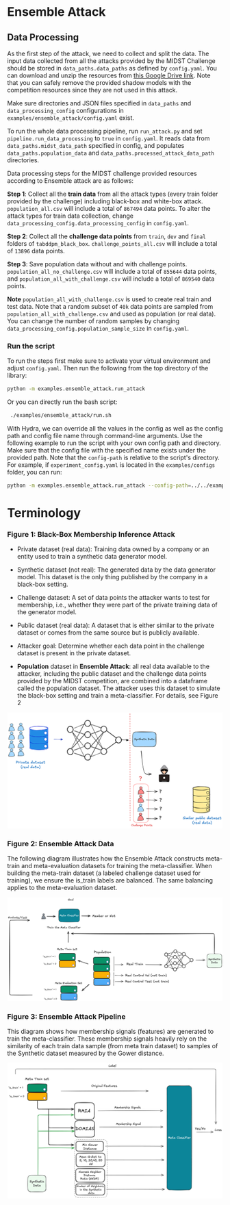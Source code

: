 # Ensemble Attack

## Data Processing
As the first step of the attack, we need to collect and split the data. The input data collected from all the attacks provided by the MIDST Challenge should be stored in `data_paths.data_paths` as defined by `config.yaml`. You can download and unzip the resources from [this Google Drive link](https://drive.google.com/drive/folders/1rmJ_E6IzG25eCL3foYAb2jVmAstXktJ1?usp=drive_link). Note that you can safely remove the provided shadow models with the competition resources since they are not used in this attack.

Make sure directories and JSON files specified in `data_paths` and  `data_processing_config` configurations in `examples/ensemble_attack/config.yaml` exist.

To run the whole data processing pipeline, run `run_attack.py` and set `pipeline.run_data_processing` to `true` in `config.yaml`. It reads data from `data_paths.midst_data_path` specified in config, and populates `data_paths.population_data` and `data_paths.processed_attack_data_path` directories.

Data processing steps for the MIDST challenge provided resources according to Ensemble attack are as follows:

**Step 1**:
Collect all the **train data** from all the attack types (every train folder provided by the challenge) including black-box and white-box attack. `population_all.csv` will include a total of `867494` data points. To alter the attack types for train data collection, change `data_processing_config.data_processing_config` in `config.yaml`.

**Step 2**:
 Collect all the **challenge data points** from `train`, `dev` and `final` folders of `tabddpm_black_box`.  `challenge_points_all.csv` will include a total of `13896` data points.

**Step 3**:
 Save population data without and with challenge points. `population_all_no_challenge.csv` will include a total of `855644` data points, and `population_all_with_challenge.csv` will include a total of `869540` data points.

**Note**
`population_all_with_challenge.csv` is used to create real train and test data. Note that a random subset of `40k` data points are sampled from `population_all_with_challenge.csv` and used as population (or real data). You can change the number of random samples by changing `data_processing_config.population_sample_size` in `config.yaml`.

### Run the script
To run the steps first make sure to activate your virtual environment and adjust `config.yaml`. Then run the following from the top directory of the library:


```bash
python -m examples.ensemble_attack.run_attack
```

Or you can directly run the bash script:

```bash
 ./examples/ensemble_attack/run.sh
```
With Hydra, we can override all the values in the config as well as the config path and config file name through command-line arguments.
Use the following example to run the script with your own config path and directory. Make sure that the config file with the specified name exists under the provided path. Note that the `config-path` is relative to the script's directory. For example, if `experiment_config.yaml` is located in the `examples/configs` folder, you can run:

```bash
python -m examples.ensemble_attack.run_attack --config-path=../../examples/configs/ --config-name=experiment_config
```

# Terminology

### Figure 1: Black-Box Membership Inference Attack
- Private dataset (real data): Training data owned by a company or an entity used to train a synthetic data generator model.

- Synthetic dataset (not real): The generated data by the data generator model. This dataset is the only thing published by the company in a black-box setting.

- Challenge dataset: A set of data points the attacker wants to test for membership, i.e., whether they were part of the private training data of the generator model.

- Public dataset (real data): A dataset that is either similar to the private dataset or comes from the same source but is publicly available.

- Attacker goal: Determine whether each data point in the challenge dataset is present in the private dataset.

- **Population** dataset in **Ensemble Attack**: all real data available to the attacker, including the public dataset and the challenge data points provided by the MIDST competition, are combined into a dataframe called the population dataset. The attacker uses this dataset to simulate the black-box setting and train a meta-classifier. For details, see Figure 2

![Membership Inference Attack Diagram](readme_images/membership_inference.png)


### Figure 2: Ensemble Attack Data
The following diagram illustrates how the Ensemble Attack constructs meta-train and meta-evaluation datasets for training the meta-classifier.
When building the meta-train dataset (a labeled challenge dataset used for training), we ensure the is_train labels are balanced. The same balancing applies to the meta-evaluation dataset.

![Ensemble Attack Data Diagram](readme_images/ensemble_attack_data.png)


### Figure 3: Ensemble Attack Pipeline
This diagram shows how membership signals (features) are generated to train the meta-classifier. These membership signals heavily rely on the similarity of each train data sample (from meta train dataset) to samples of the Synthetic dataset measured by the Gower distance.

![Ensemble Attack Pipeline Diagram](readme_images/ensemble_pipeline.png)
